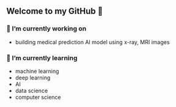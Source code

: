 ## Welcome to my GitHub 👋

### 🔭 I’m currently working on 
- building medical prediction AI model using x-ray, MRI images  

 
### 🌱 I’m currently learning 
- machine learning
- deep learning
- AI
- data science
- computer science




<!--
**sujeongEOM/sujeongEOM** is a ✨ _special_ ✨ repository because its `README.md` (this file) appears on your GitHub profile.

Here are some ideas to get you started:

- 🔭 I’m currently working on ...
- 🌱 I’m currently learning ...
- 👯 I’m looking to collaborate on ...
- 🤔 I’m looking for help with ...
- 💬 Ask me about ...
- 📫 How to reach me: ...
- 😄 Pronouns: ...
- ⚡ Fun fact: ...
-->
